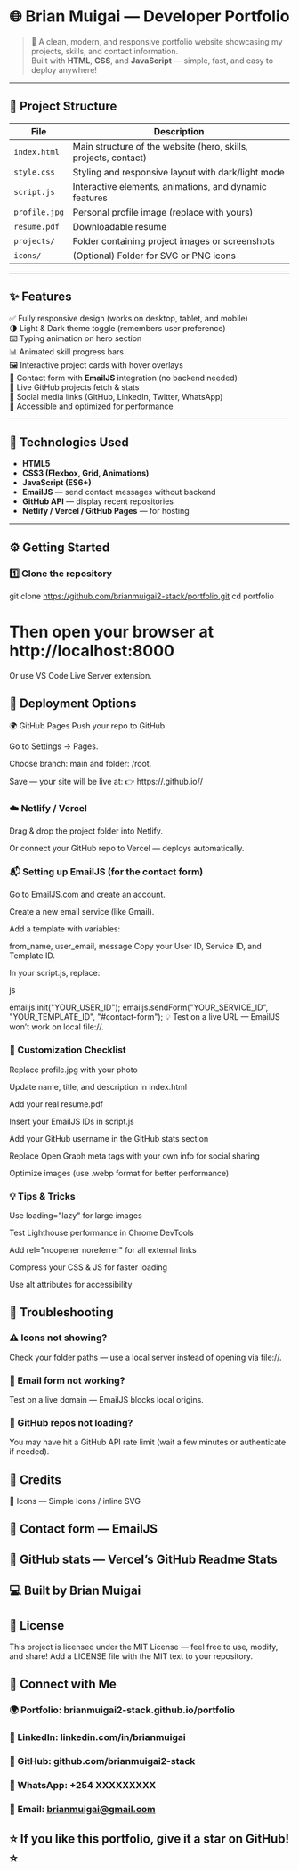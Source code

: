 # 🌐 Brian Muigai — Developer Portfolio

> 🚀 A clean, modern, and responsive portfolio website showcasing my projects, skills, and contact information.  
> Built with **HTML**, **CSS**, and **JavaScript** — simple, fast, and easy to deploy anywhere!

---


## 📁 Project Structure

| File | Description |
|------|--------------|
| `index.html` | Main structure of the website (hero, skills, projects, contact) |
| `style.css` | Styling and responsive layout with dark/light mode |
| `script.js` | Interactive elements, animations, and dynamic features |
| `profile.jpg` | Personal profile image (replace with yours) |
| `resume.pdf` | Downloadable resume |
| `projects/` | Folder containing project images or screenshots |
| `icons/` | (Optional) Folder for SVG or PNG icons |

---

## ✨ Features

✅ Fully responsive design (works on desktop, tablet, and mobile)  
🌗 Light & Dark theme toggle (remembers user preference)  
⌨️ Typing animation on hero section  
📊 Animated skill progress bars  
🖼️ Interactive project cards with hover overlays  
💬 Contact form with **EmailJS** integration (no backend needed)  
🐙 Live GitHub projects fetch & stats  
🔗 Social media links (GitHub, LinkedIn, Twitter, WhatsApp)  
🧠 Accessible and optimized for performance  

---

## 🧰 Technologies Used

- **HTML5**
- **CSS3 (Flexbox, Grid, Animations)**
- **JavaScript (ES6+)**
- **EmailJS** — send contact messages without backend
- **GitHub API** — display recent repositories
- **Netlify / Vercel / GitHub Pages** — for hosting

---

## ⚙️ Getting Started

### 1️⃣ Clone the repository
git clone https://github.com/brianmuigai2-stack/portfolio.git
cd portfolio

# Then open your browser at http://localhost:8000
Or use VS Code Live Server extension.

## 🚀 Deployment Options
🌍 GitHub Pages
Push your repo to GitHub.

Go to Settings → Pages.

Choose branch: main and folder: /root.

Save — your site will be live at:
👉 https://<your-username>.github.io/<repo-name>/

### ☁️ Netlify / Vercel
Drag & drop the project folder into Netlify.

Or connect your GitHub repo to Vercel — deploys automatically.

### 📬 Setting up EmailJS (for the contact form)
Go to EmailJS.com and create an account.

Create a new email service (like Gmail).

Add a template with variables:

from_name, user_email, message
Copy your User ID, Service ID, and Template ID.

In your script.js, replace:

js

emailjs.init("YOUR_USER_ID");
emailjs.sendForm("YOUR_SERVICE_ID", "YOUR_TEMPLATE_ID", "#contact-form");
💡 Test on a live URL — EmailJS won’t work on local file://.

### 🧩 Customization Checklist
 Replace profile.jpg with your photo

 Update name, title, and description in index.html

 Add your real resume.pdf

 Insert your EmailJS IDs in script.js

 Add your GitHub username in the GitHub stats section

 Replace Open Graph meta tags with your own info for social sharing

 Optimize images (use .webp format for better performance)

### 💡 Tips & Tricks
Use loading="lazy" for large images

Test Lighthouse performance in Chrome DevTools

Add rel="noopener noreferrer" for all external links

Compress your CSS & JS for faster loading

Use alt attributes for accessibility

## 🐛 Troubleshooting
### ⚠️ Icons not showing?
Check your folder paths — use a local server instead of opening via file://.

### 📨 Email form not working?
Test on a live domain — EmailJS blocks local origins.

### 🐙 GitHub repos not loading?
You may have hit a GitHub API rate limit (wait a few minutes or authenticate if needed).

## 🧭 Credits
🧩 Icons — Simple Icons / inline SVG

## 💌 Contact form — EmailJS

## 🐙 GitHub stats — Vercel’s GitHub Readme Stats

## 💻 Built by Brian Muigai

## 📜 License
This project is licensed under the MIT License — feel free to use, modify, and share!
Add a LICENSE file with the MIT text to your repository.

## 💬 Connect with Me
### 🌍 Portfolio: brianmuigai2-stack.github.io/portfolio
### 💼 LinkedIn: linkedin.com/in/brianmuigai
### 🐙 GitHub: github.com/brianmuigai2-stack
### 💬 WhatsApp: +254 XXXXXXXXX
### 📧 Email: brianmuigai@gmail.com

## ⭐ If you like this portfolio, give it a star on GitHub! ⭐



